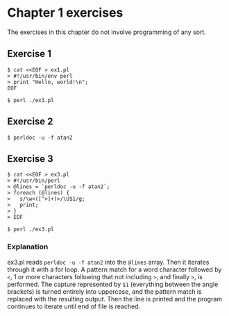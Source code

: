 # Chapter 1 exercises

The exercises in this chapter do not involve programming of any sort.

## Exercise 1

```
$ cat <<EOF > ex1.pl
> #!/usr/bin/env perl
> print "Hello, world!\n";
EOF

$ perl ./ex1.pl
```

## Exercise 2

```
$ perldoc -u -f atan2
```

## Exercise 3

```
$ cat <<EOF > ex3.pl
> #!/usr/bin/perl
> @lines = `perldoc -u -f atan2`;
> foreach (@lines) {
> 	s/\w<([^>]+)>/\U$1/g;
> 	print;
> }
> EOF

$ perl ./ex3.pl
```

### Explanation

ex3.pl reads `perldoc -u -f atan2` into the `@lines` array. Then it
iterates through it with a for loop. A pattern match for a word
character followed by `<`, 1 or more characters following that not
including `>`, and finally `>`, is performed. The capture represented by
`$1` (everything between the angle brackets) is turned entirely into
uppercase, and the pattern match is replaced with the resulting output.
Then the line is printed and the program continues to iterate until end
of file is reached.
